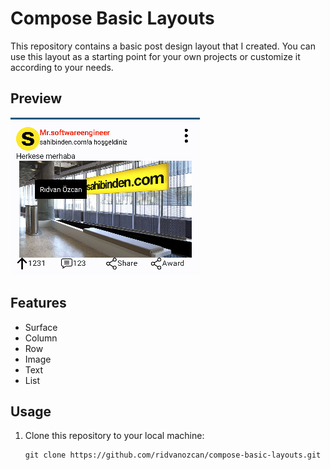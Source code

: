 # Compose Basic Layouts

This repository contains a basic post design layout that I created. You can use this layout as a starting point for your own projects or customize it according to your needs.

## Preview

![Post Design Preview](image1.png)

## Features

- Surface
- Column
- Row
- Image
- Text
- List


## Usage

1. Clone this repository to your local machine:

   ```shell
   git clone https://github.com/ridvanozcan/compose-basic-layouts.git

